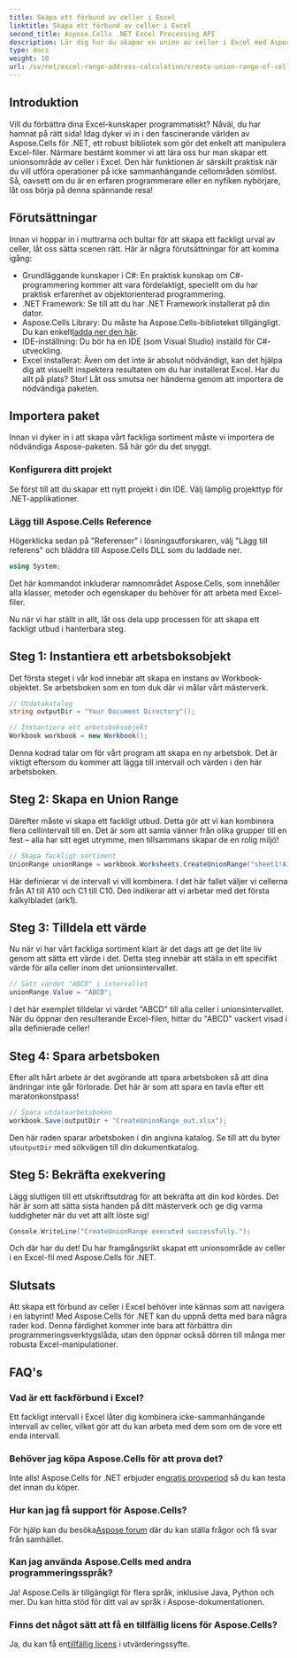 ```yaml
---
title: Skapa ett förbund av celler i Excel
linktitle: Skapa ett förbund av celler i Excel
second_title: Aspose.Cells .NET Excel Processing API
description: Lär dig hur du skapar en union av celler i Excel med Aspose.Cells för .NET i enkla steg. Förbättra dina Excel-kunskaper programmatiskt.
type: docs
weight: 10
url: /sv/net/excel-range-address-calculation/create-union-range-of-cells-in-excel/
---
```

## Introduktion
Vill du förbättra dina Excel-kunskaper programmatiskt? Nåväl, du har hamnat på rätt sida! Idag dyker vi in i den fascinerande världen av Aspose.Cells för .NET, ett robust bibliotek som gör det enkelt att manipulera Excel-filer. Närmare bestämt kommer vi att lära oss hur man skapar ett unionsområde av celler i Excel. Den här funktionen är särskilt praktisk när du vill utföra operationer på icke sammanhängande cellområden sömlöst. Så, oavsett om du är en erfaren programmerare eller en nyfiken nybörjare, låt oss börja på denna spännande resa!
## Förutsättningar
Innan vi hoppar in i muttrarna och bultar för att skapa ett fackligt urval av celler, låt oss sätta scenen rätt. Här är några förutsättningar för att komma igång:
- Grundläggande kunskaper i C#: En praktisk kunskap om C#-programmering kommer att vara fördelaktigt, speciellt om du har praktisk erfarenhet av objektorienterad programmering.
- .NET Framework: Se till att du har .NET Framework installerat på din dator.
-  Aspose.Cells Library: Du måste ha Aspose.Cells-biblioteket tillgängligt. Du kan enkelt[ladda ner den här](https://releases.aspose.com/cells/net/).
- IDE-inställning: Du bör ha en IDE (som Visual Studio) inställd för C#-utveckling.
- Excel installerat: Även om det inte är absolut nödvändigt, kan det hjälpa dig att visuellt inspektera resultaten om du har installerat Excel.
Har du allt på plats? Stor! Låt oss smutsa ner händerna genom att importera de nödvändiga paketen.
## Importera paket
Innan vi dyker in i att skapa vårt fackliga sortiment måste vi importera de nödvändiga Aspose-paketen. Så här gör du det snyggt.
### Konfigurera ditt projekt
Se först till att du skapar ett nytt projekt i din IDE. Välj lämplig projekttyp för .NET-applikationer.
### Lägg till Aspose.Cells Reference
Högerklicka sedan på "Referenser" i lösningsutforskaren, välj "Lägg till referens" och bläddra till Aspose.Cells DLL som du laddade ner. 
```csharp
using System;
```
Det här kommandot inkluderar namnområdet Aspose.Cells, som innehåller alla klasser, metoder och egenskaper du behöver för att arbeta med Excel-filer.

Nu när vi har ställt in allt, låt oss dela upp processen för att skapa ett fackligt utbud i hanterbara steg.
## Steg 1: Instantiera ett arbetsboksobjekt
Det första steget i vår kod innebär att skapa en instans av Workbook-objektet. Se arbetsboken som en tom duk där vi målar vårt mästerverk.
```csharp
// Utdatakatalog
string outputDir = "Your Document Directory"();

// Instantiera ett arbetsboksobjekt
Workbook workbook = new Workbook();
```
Denna kodrad talar om för vårt program att skapa en ny arbetsbok. Det är viktigt eftersom du kommer att lägga till intervall och värden i den här arbetsboken.
## Steg 2: Skapa en Union Range
Därefter måste vi skapa ett fackligt utbud. Detta gör att vi kan kombinera flera cellintervall till en. Det är som att samla vänner från olika grupper till en fest – alla har sitt eget utrymme, men tillsammans skapar de en rolig miljö!
```csharp
// Skapa fackligt sortiment
UnionRange unionRange = workbook.Worksheets.CreateUnionRange("sheet1!A1:A10,sheet1!C1:C10", 0);
```
 Här definierar vi de intervall vi vill kombinera. I det här fallet väljer vi cellerna från A1 till A10 och C1 till C10. De`0` indikerar att vi arbetar med det första kalkylbladet (ark1).
## Steg 3: Tilldela ett värde
Nu när vi har vårt fackliga sortiment klart är det dags att ge det lite liv genom att sätta ett värde i det. Detta steg innebär att ställa in ett specifikt värde för alla celler inom det unionsintervallet.
```csharp
// Sätt värdet "ABCD" i intervallet
unionRange.Value = "ABCD";
```
I det här exemplet tilldelar vi värdet "ABCD" till alla celler i unionsintervallet. När du öppnar den resulterande Excel-filen, hittar du "ABCD" vackert visad i alla definierade celler!
## Steg 4: Spara arbetsboken
Efter allt hårt arbete är det avgörande att spara arbetsboken så att dina ändringar inte går förlorade. Det här är som att spara en tavla efter ett maratonkonstpass!
```csharp
// Spara utdataarbetsboken
workbook.Save(outputDir + "CreateUnionRange_out.xlsx");
```
 Den här raden sparar arbetsboken i din angivna katalog. Se till att du byter ut`outputDir` med sökvägen till din dokumentkatalog. 
## Steg 5: Bekräfta exekvering
Lägg slutligen till ett utskriftsutdrag för att bekräfta att din kod kördes. Det här är som att sätta sista handen på ditt mästerverk och ge dig varma luddigheter när du vet att allt löste sig!
```csharp
Console.WriteLine("CreateUnionRange executed successfully.");
```
Och där har du det! Du har framgångsrikt skapat ett unionsområde av celler i en Excel-fil med Aspose.Cells för .NET.
## Slutsats
Att skapa ett förbund av celler i Excel behöver inte kännas som att navigera i en labyrint! Med Aspose.Cells för .NET kan du uppnå detta med bara några rader kod. Denna färdighet kommer inte bara att förbättra din programmeringsverktygslåda, utan den öppnar också dörren till många mer robusta Excel-manipulationer. 

## FAQ's
### Vad är ett fackförbund i Excel?
Ett fackligt intervall i Excel låter dig kombinera icke-sammanhängande intervall av celler, vilket gör att du kan arbeta med dem som om de vore ett enda intervall.
### Behöver jag köpa Aspose.Cells för att prova det?
 Inte alls! Aspose.Cells för .NET erbjuder en[gratis provperiod](https://releases.aspose.com/) så du kan testa det innan du köper.
### Hur kan jag få support för Aspose.Cells?
 För hjälp kan du besöka[Aspose forum](https://forum.aspose.com/c/cells/9) där du kan ställa frågor och få svar från samhället.
### Kan jag använda Aspose.Cells med andra programmeringsspråk?
Ja! Aspose.Cells är tillgängligt för flera språk, inklusive Java, Python och mer. Du kan hitta stöd för ditt val av språk i Aspose-dokumentationen.
### Finns det något sätt att få en tillfällig licens för Aspose.Cells?
 Ja, du kan få en[tillfällig licens](https://purchase.aspose.com/temporary-license/) i utvärderingssyfte.